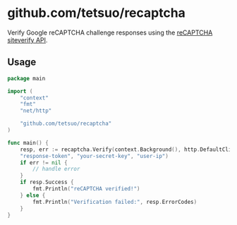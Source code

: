 # github.com/tetsuo/recaptcha

Verify Google reCAPTCHA challenge responses using the [reCAPTCHA siteverify API](https://developers.google.com/recaptcha/docs/verify).

## Usage

```go
package main

import (
	"context"
	"fmt"
	"net/http"

	"github.com/tetsuo/recaptcha"
)

func main() {
	resp, err := recaptcha.Verify(context.Background(), http.DefaultClient,
    "response-token", "your-secret-key", "user-ip")
	if err != nil {
		// handle error
	}
	if resp.Success {
		fmt.Println("reCAPTCHA verified!")
	} else {
		fmt.Println("Verification failed:", resp.ErrorCodes)
	}
}
```
